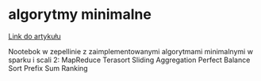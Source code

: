 # algorytmy minimalne
[Link do artykułu](https://www.researchgate.net/publication/262218295_Minimal_MapReduce_algorithms)

Nootebok w zepellinie z zaimplementowanymi algorytmami minimalnymi w sparku i scali 2:
MapReduce
Terasort
Sliding Aggregation
Perfect Balance Sort
Prefix Sum
Ranking


